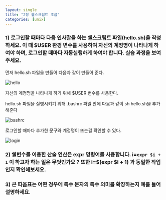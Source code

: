 ```yaml
---
layout: single
title: "2장 쉘스크립트 초급"
categories: [unix]
---
```


### 1) 로그인할 때마다 다음 인사말을 하는 쉘스크립트 파일(hello.sh)을 작성하세요. 이 때 $USER 환경 변수를 사용하여 자신의 계정명이 나타나게 하여야 하며, 로그인할 때마다 자동실행하게 하여야 합니다. 실습 과정을 보여 주세요.

먼저 hello.sh 파일을 만들어 다음과 같이 만들어 준다.

![hello](https://github.com/hyunchan123/hyunchan123.github.io/assets/48408195/3a772039-6787-488d-9801-81242a9d764a)

자신의 계정명을 나타나게 하기 위해 $USER 변수를 사용한다.

hello.sh 파일을 실행시키기 위해 .bashrc 파일 안에 다음과 같이 sh hello.sh을 추가해준다

![bashrc](https://github.com/hyunchan123/hyunchan123.github.io/assets/48408195/8e260c03-1c1a-4d86-a98d-2e78b26a3f33)

로그인할 때마다 추가한 문구와 계정명이 뜨는걸 확인할 수 있다.

![login](https://github.com/hyunchan123/hyunchan123.github.io/assets/48408195/2a48b413-78bd-4fe7-a37b-f6d495fe4960)



### 2) 쉘변수를 이용한 산술 연산은 expr 명령어를 사용합니다. i=`expr $i + 1` 이 하고자 하는 일은 무엇인가요 ? 또한 i=$(expr $i + 1) 과 동일한 작업인지 확인해보세요.

### 3) 큰 따옴표는 어떤 경우에 특수 문자의 특수 의미를 확장하는지 예를 들어 설명하세요.

